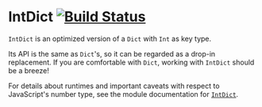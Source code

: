 # IntDict [![Build Status](https://travis-ci.org/elm-community/intdict.svg)](https://travis-ci.org/elm-community/intdict)

`IntDict` is an optimized version of a `Dict` with `Int` as key type. 

Its API is the same as `Dict`'s, so it can be regarded as a drop-in replacement.
If you are comfortable with `Dict`, working with `IntDict` should be a breeze!

For details about runtimes and important caveats with respect to JavaScript's number type, see the module documentation for [`IntDict`](https://package.elm-lang.org/packages/elm-community/intdict/3.0.0/IntDict/).
